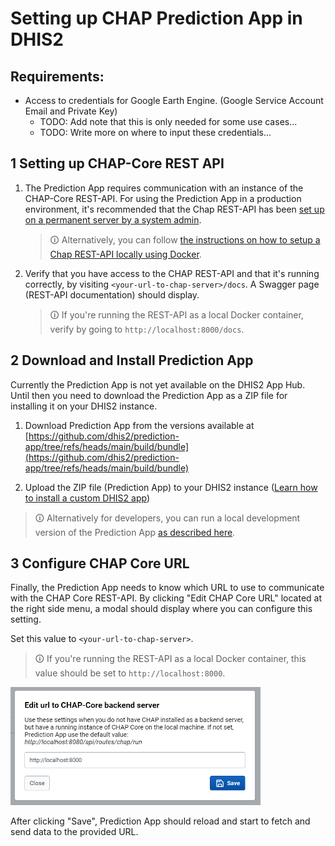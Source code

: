 # Setting up CHAP Prediction App in DHIS2

## Requirements:

- Access to credentials for Google Earth Engine. (Google Service Account Email and Private Key)
    - TODO: Add note that this is only needed for some use cases...
    - TODO: Write more on where to input these credentials...

## 1 Setting up CHAP-Core REST API

1. The Prediction App requires communication with an instance of the CHAP-Core REST-API. For using the Prediction App in a production environment, it's recommended that the Chap REST-API has been [set up on a permanent server by a system admin](running-chap-on-server). 

    > &#x1F6C8; Alternatively, you can follow [the instructions on how to setup a Chap REST-API locally using Docker](../installation/docker-compose-doc.md). 

2. Verify that you have access to the CHAP REST-API and that it's running correctly, by visiting `<your-url-to-chap-server>/docs`. A Swagger page (REST-API documentation) should display. 

    > &#x1F6C8; If you're running the REST-API as a local Docker container, verify by going to `http://localhost:8000/docs`.

## 2 Download and Install Prediction App

Currently the Prediction App is not yet available on the DHIS2 App Hub. 
Until then you need to download the Prediction App as a ZIP file for installing it on your DHIS2 instance.

1. Download Prediction App from the versions available at [https://github.com/dhis2/prediction-app/tree/refs/heads/main/build/bundle](https://github.com/dhis2/prediction-app/tree/refs/heads/main/build/bundle)

2. Upload the ZIP file (Prediction App) to your DHIS2 instance ([Learn how to install a custom DHIS2 app](https://dhis2-app-course.ifi.uio.no/learn/dhis2/app-development-guides/build-publish-app-platform-app/manual-install/))

> &#x1F6C8; Alternatively for developers, you can run a local development version of the Prediction App [as described here](https://github.com/dhis2/prediction-app/blob/main/doc/development/README.md). 

## 3 Configure CHAP Core URL

Finally, the Prediction App needs to know which URL to use to communicate with the CHAP Core REST-API. By clicking "Edit CHAP Core URL" located at the right side menu, a modal should display where you can configure this setting.

Set this value to `<your-url-to-chap-server>`. 

> &#x1F6C8; If you're running the REST-API as a local Docker container, this value should be set to `http://localhost:8000`. 

<img src="../_static/edit-chap-url.png" alt="drawing" width="400"/>

After clicking "Save", Prediction App should reload and start to fetch and send data to the provided URL. 


